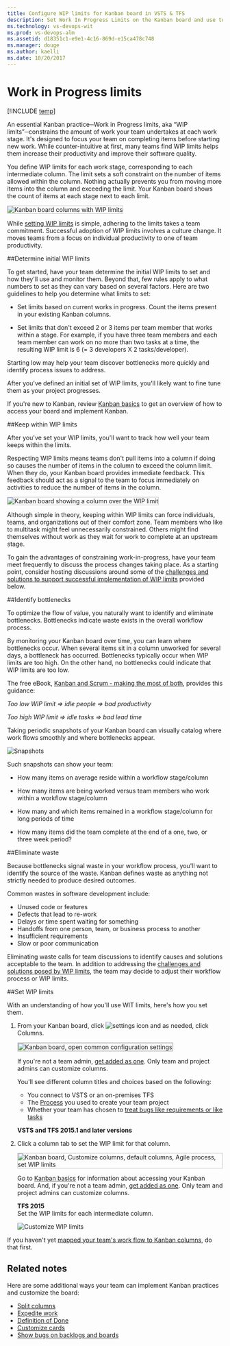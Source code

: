 ```yaml
---
title: Configure WIP limits for Kanban board in VSTS & TFS
description: Set Work In Progress Limits on the Kanban board and use to improve your Kanban process - Visual Studio Team Services (VSTS) and Team Foundation Server (TFS)  
ms.technology: vs-devops-wit
ms.prod: vs-devops-alm
ms.assetid: d18351c1-e9e1-4c16-869d-e15ca478c748
ms.manager: douge
ms.author: kaelli
ms.date: 10/20/2017
---
```



# Work in Progress limits

[!INCLUDE [temp](../_shared/version-vsts-tfs-all-versions.md)]

An essential Kanban practice─Work in Progress limits, aka “WIP limits”─constrains the amount of work your team undertakes at each work stage. It's designed to focus your team on completing items before starting new work. While counter-intuitive at first, many teams find WIP limits helps them increase their productivity and improve their software quality.  

You define WIP limits for each work stage, corresponding to each intermediate column. The limit sets a soft constraint on the number of items allowed within the column. Nothing actually prevents you from moving more items into the column and exceeding the limit. Your Kanban board shows the count of items at each stage next to each limit.

<img src="_img/WIP_1.png" alt="Kanban board columns with WIP limits" style="border: 1px solid #C3C3C3;" /> 

While [setting WIP limits](#Set) is simple, adhering to the limits takes a team commitment. Successful adoption of WIP limits involves a culture change. It moves teams from a focus on individual productivity to one of team productivity. 


<a id="Initial WIP" />

##Determine initial WIP limits

To get started, have your team determine the initial WIP limits to set and how they'll use and monitor them. Beyond that, few rules apply to what numbers to set as they can vary based on several factors. Here are two guidelines to help you determine what limits to set:

* Set limits based on current works in progress. Count the items present in your existing Kanban columns.

* Set limits that don't exceed 2 or 3 items per team member that works within a stage. For example, if you have three team members and each team member can work on no more than two tasks at a time, the resulting WIP limit is 6 (= 3 developers X 2 tasks/developer).

Starting low may help your team discover bottlenecks more quickly and identify process issues to address.

After you've defined an initial set of WIP limits, you'll likely want to fine tune them as your project progresses.

If you're new to Kanban, review [Kanban basics](kanban-basics.md) to get an overview of how to access your board and implement Kanban.


<a id="Keep within WIP" />

##Keep within WIP limits

After you've set your WIP limits, you'll want to track how well your team keeps within the limits. 

Respecting WIP limits means teams don't pull items into a column if doing so causes the number of items in the column to exceed the column limit. When they do, your Kanban board provides immediate feedback. This feedback should act as a signal to the team to focus immediately on activities to reduce the number of items in the column.

<img src="_img/WIP_2.png" alt="Kanban board showing a column over the WIP limit" style="border: 1px solid #C3C3C3;" /> 

Although simple in theory, keeping within WIP limits can force individuals, teams, and organizations out of their comfort zone. Team members who like to multitask might feel unnecessarily constrained. Others might find themselves without work as they wait for work to complete at an upstream stage. 

To gain the advantages of constraining work-in-progress, have your team meet frequently to discuss the process changes taking place. As a starting point, consider hosting discussions around some of the [challenges and solutions to support successful implementation of WIP limits](best-practices-kanban.md#practices) provided below.


<a id="Keep within WIP" />

##Identify bottlenecks

To optimize the flow of value, you naturally want to identify and eliminate bottlenecks. Bottlenecks indicate waste exists in the overall workflow process. 

By monitoring your Kanban board over time, you can learn where bottlenecks occur. When several items sit in a column unworked for several days, a bottleneck has occurred. Bottlenecks typically occur when WIP limits are too high. On the other hand, no bottlenecks could indicate that WIP limits are too low. 

The free eBook, [Kanban and Scrum - making the most of both](http://www.infoq.com/minibooks/kanban-scrum-minibook), provides this guidance:

*Too low WIP limit => idle people => bad productivity*

*Too high WIP limit => idle tasks => bad lead time* 

Taking periodic snapshots of your Kanban board can visually catalog where work flows smoothly and where bottlenecks appear.

![Snapshots](_img/WIP_3.png)

Such snapshots can show your team:

* How many items on average reside within a workflow stage/column

* How many items are being worked versus team members who work within a workflow stage/column

* How many and which items remained in a workflow stage/column for long periods of time

* How many items did the team complete at the end of a one, two, or three week period?


<a id="Eliminate waste" />

##Eliminate waste

Because bottlenecks signal waste in your workflow process, you'll want to identify the source of the waste. Kanban defines waste as anything not strictly needed to produce desired outcomes.

Common wastes in software development include:

* Unused code or features
* Defects that lead to re-work
* Delays or time spent waiting for something
* Handoffs from one person, team, or business process to another
* Insufficient requirements
* Slow or poor communication

Eliminating waste calls for team discussions to identify causes and solutions acceptable to the team. In addition to addressing the [challenges and solutions posed by WIP limits](best-practices-kanban.md#practices), the team may decide to adjust their workflow process or WIP limits. 


<a id="Set" />

##Set WIP limits

With an understanding of how you'll use WIT limits, here's how you set them.  
1. From your Kanban board, click ![settings icon](../_img/icons/team-settings-gear-icon.png) and as needed, click Columns.  

	<img src="../customize/_img/kanban-card-customize-open-settings.png" alt="Kanban board, open common configuration settings" style="border: 2px solid #C3C3C3;" />
	
	If you're not a team admin, [get added as one](../scale/add-team-administrator.md). Only team and project admins can customize columns.

	You'll see different column titles and choices based on the following:
	
	- You connect to VSTS or an on-premises TFS
	- The [Process](../work-items/guidance/choose-process.md) you used to create your team project  
	- Whether your team has chosen to [treat bugs like requirements or like tasks](../customize/show-bugs-on-backlog.md)  

	**VSTS and TFS 2015.1 and later versions**  
2. Click a column tab to set the WIP limit for that column.  

	<img src="_img/wip-columns-settings.png" alt="Kanban board, Customize columns, default columns, Agile process, set WIP limits" style="border: 1px solid #C3C3C3;" /> 

	Go to [Kanban basics](kanban-basics.md) for information about accessing your Kanban board. And, if you're not a team admin, [get added as one](../scale/add-team-administrator.md). Only team and project admins can customize columns.  

	**TFS 2015**   
	Set the WIP limits for each intermediate column.  

	![Customize WIP limits](_img/WIP_5.png)  

If you haven't yet [mapped your team's work flow to Kanban columns](add-columns.md), do that first. 


<a id="Related notes" />

## Related notes

Here are some additional ways your team can implement Kanban practices and customize the board:

* [Split columns](split-columns.md)  
* [Expedite work](expedite-work.md)  
* [Definition of Done](definition-of-done.md)  
* [Customize cards](../customize/customize-cards.md)  
* [Show bugs on backlogs and boards](../customize/show-bugs-on-backlog.md)  


<!---
>[!NOTE]  
><b>Feature availability: </b>If you connect to VSTS, you can [add and configure the Cumulative Flow Diagram (CFD) widget to a team dashboard](../../report/guidance/cumulative-flow.md).  

--> 
